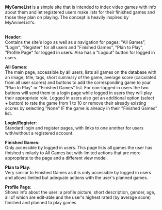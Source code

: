 **MyGameList** is a simple site that is intended to index video games with info about them and let registered users make lists for their finished games and those they plan on playing. The concept is heavily inspired by MyAnimeList's.

 \
**Header:**\
Contains the site's logo as well as a navigation for pages: "All Games", "Login", "Register" for all users and "Finished Games", "Plan to Play", "Profile Page" for logged in users. Also has a "Logout" button for logged in users.

**All Games:**\
The main page, accessible by all users, lists all games on the database with an image, title, tags, short summary of the game, average score (calculated from all user scores) and buttons to add the corresponding game to your "Plan to Play" or "Finished Games" list. For non-logged in users the two buttons will send them to a login page while logged in users they will play their appropriate role. Logged in users also get an additional option (select + button) to rate the game from 1 to 10 or remove their already existing scores by selecting "None" IF the game is already in their "Finished Games" list.

**Login/Register:**\
Standard login and register pages, with links to one another for users with/without a registered account. 

**Finished Games:**\
Only accessible by logged in users. This page lists all games the user has finished similarly to All Games but with limited actions that are more appropriate to the page and a different view model.

**Plan to Play:**\
Very similar to Finished Games as it is only accessible by logged in users and allows limited but adequate actions with the user's planned games.

**Profile Page:**\
Shows info about the user: a profile picture, short description, gender, age, all of which are edit-able and the user's highest rated  (by average score) finished and planned to play games.


